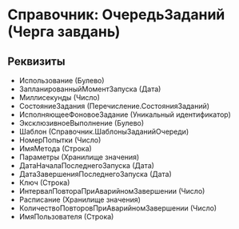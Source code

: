﻿# Справочник: ОчередьЗаданий (Черга завдань)

## Реквизиты

- Использование (Булево)
- ЗапланированныйМоментЗапуска (Дата)
- Миллисекунды (Число)
- СостояниеЗадания (Перечисление.СостоянияЗаданий)
- ИсполняющееФоновоеЗадание (Уникальный идентификатор)
- ЭксклюзивноеВыполнение (Булево)
- Шаблон (Справочник.ШаблоныЗаданийОчереди)
- НомерПопытки (Число)
- ИмяМетода (Строка)
- Параметры (Хранилище значения)
- ДатаНачалаПоследнегоЗапуска (Дата)
- ДатаЗавершенияПоследнегоЗапуска (Дата)
- Ключ (Строка)
- ИнтервалПовтораПриАварийномЗавершении (Число)
- Расписание (Хранилище значения)
- КоличествоПовторовПриАварийномЗавершении (Число)
- ИмяПользователя (Строка)

